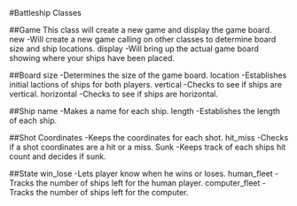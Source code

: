 #Battleship Classes

##Game
  This class will create a new game and display the game board.
  new
    -Will create a new game calling on other classes to
     determine board size and ship locations.
  display
    -Will bring up the actual game board showing where
     your ships have been placed.

##Board
  size
    -Determines the size of the game board.
  location
    -Establishes initial lactions of ships for both players.
  vertical
    -Checks to see if ships are vertical.
  horizontal
    -Checks to see if ships are horizontal.

##Ship
  name
    -Makes a name for each ship.
  length
    -Establishes the length of each ship.

##Shot
  Coordinates
    -Keeps the coordinates for each shot.
  hit_miss
    -Checks if a shot coordinates are a hit or a miss.
  Sunk
    -Keeps track of each ships hit count and decides if sunk.

##State
  win_lose
    -Lets player know when he wins or loses.
  human_fleet
    -Tracks the number of ships left for the human player.
  computer_fleet
    -Tracks the number of ships left for the computer.
